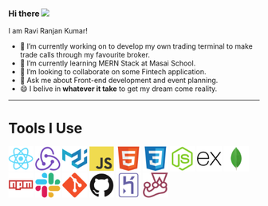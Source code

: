 ### Hi there <img src="https://raw.githubusercontent.com/MartinHeinz/MartinHeinz/master/wave.gif" width="30px">
  I am Ravi Ranjan Kumar!

<!--
**kmrraviranjan1/kmrraviranjan1** is a ✨ _special_ ✨ repository because its `README.md` (this file) appears on your GitHub profile.
-->


- 🔭 I’m currently working on to develop my own trading terminal to make trade calls through my favourite broker.
- 🌱 I’m currently learning MERN Stack at Masai School.
- 👯 I’m looking to collaborate on some Fintech application.
- 💬 Ask me about Front-end development and event planning.
- 😄 I belive in **whatever it take** to get my dream come reality.

---
# Tools I Use

<img src="https://github.com/devicons/devicon/blob/master/icons/react/react-original.svg" alt="React" width="50px">
<img src="https://github.com/devicons/devicon/blob/master/icons/redux/redux-original.svg" alt="Redux" width="50px">
   <img src="https://github.com/devicons/devicon/blob/master/icons/materialui/materialui-original.svg" alt="Redux" width="50px">
   <img src="https://github.com/devicons/devicon/blob/master/icons/javascript/javascript-original.svg" alt="Redux" width="50px">
   <img src="https://github.com/devicons/devicon/blob/master/icons/html5/html5-original.svg" alt="Redux" width="50px">
   <img src="https://github.com/devicons/devicon/blob/master/icons/css3/css3-original.svg" alt="Redux" width="50px">
   <img src="https://github.com/devicons/devicon/blob/master/icons/nodejs/nodejs-original.svg" alt="Redux" width="50px">
   <img src="https://github.com/devicons/devicon/blob/master/icons/express/express-original.svg" alt="Redux" width="50px">
   <img src="https://github.com/devicons/devicon/blob/master/icons/mongodb/mongodb-original.svg" alt="Redux" width="50px">   
   <img src="https://github.com/devicons/devicon/blob/master/icons/npm/npm-original-wordmark.svg" alt="Redux" width="50px">
   <img src="https://github.com/devicons/devicon/blob/master/icons/slack/slack-original.svg" alt="Redux" width="50px">
   <img src="https://github.com/devicons/devicon/blob/master/icons/git/git-original.svg" alt="Redux" width="50px">
   <img src="https://github.com/devicons/devicon/blob/master/icons/github/github-original.svg" alt="Redux" width="50px">
   <img src="https://github.com/devicons/devicon/blob/master/icons/heroku/heroku-original.svg" alt="Redux" width="50px">
   <img src="https://github.com/devicons/devicon/blob/master/icons/jest/jest-plain.svg" alt="Redux" width="50px">
